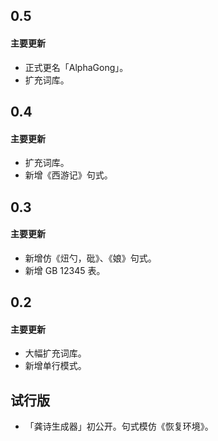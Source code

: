 ## 0.5
#### 主要更新
* 正式更名「AlphaGong」。
* 扩充词库。

## 0.4
#### 主要更新
* 扩充词库。
* 新增《西游记》句式。

## 0.3
#### 主要更新
* 新增仿《炄勺，砒》、《娘》句式。
* 新增 GB 12345 表。

## 0.2
#### 主要更新
* 大幅扩充词库。
* 新增单行模式。

## 试行版
* 「龚诗生成器」初公开。句式模仿《恢复环境》。
